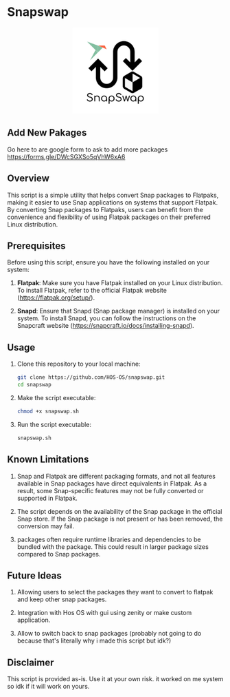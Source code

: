 # Snapswap


<p align="center">
  <img src="https://github.com/HOS-OS/snapswap/blob/main/snapswap.jpg" height="200" alt="SnapSwap Logo">
</p>

## Add New Pakages 

Go here to are google form to ask to add more packages https://forms.gle/DWcSGXSo5qVhW6xA6

## Overview

This script is a simple utility that helps convert Snap packages to Flatpaks, making it easier to use Snap applications on systems that support Flatpak. By converting Snap packages to Flatpaks, users can benefit from the convenience and flexibility of using Flatpak packages on their preferred Linux distribution.

## Prerequisites

Before using this script, ensure you have the following installed on your system:

1. **Flatpak**: Make sure you have Flatpak installed on your Linux distribution. To install Flatpak, refer to the official Flatpak website (https://flatpak.org/setup/).

2. **Snapd**: Ensure that Snapd (Snap package manager) is installed on your system. To install Snapd, you can follow the instructions on the Snapcraft website (https://snapcraft.io/docs/installing-snapd).

## Usage

1. Clone this repository to your local machine:

   ```bash
   git clone https://github.com/HOS-OS/snapswap.git
   cd snapswap

2. Make the script executable:

   ```bash
   chmod +x snapswap.sh

3. Run the script executable:

   ```bash
   snapswap.sh

## Known Limitations
1. Snap and Flatpak are different packaging formats, and not all features available in Snap packages have direct equivalents in Flatpak. As a result, some Snap-specific features may not be fully converted or supported in Flatpak.

2. The script depends on the availability of the Snap package in the official Snap store. If the Snap package is not present or has been removed, the conversion may fail.

3.  packages often require runtime libraries and dependencies to be bundled with the package. This could result in larger package sizes compared to Snap packages.
   
## Future Ideas
1. Allowing users to select the packages they want to convert to flatpak and keep other snap packages.
   
2. Integration with Hos OS with gui using zenity or make custom application.

3. Allow to switch back to snap packages (probably not going to do because that's literally why i made this script but idk?)

## Disclaimer 
This script is provided as-is. Use it at your own risk.  it worked on me system so idk if it will work on yours.
